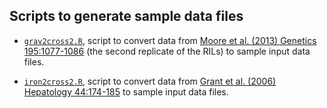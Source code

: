 ## Scripts to generate sample data files

- [`grav2cross2.R`](grav2cross2.R), script to convert data from
  [Moore et al. (2013) Genetics 195:1077-1086](http://www.genetics.org/content/195/3/1077.abstract)
  (the second replicate of the RILs) to sample input data files.

- [`iron2cross2.R`](iron2cross2.R), script to convert data from
  [Grant et al. (2006) Hepatology 44:174-185](https://www.ncbi.nlm.nih.gov/pubmed/16799992)
  to sample input data files.
